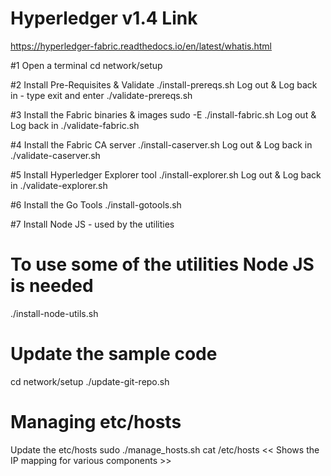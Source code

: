 # Hyperledger v1.4 Link
https://hyperledger-fabric.readthedocs.io/en/latest/whatis.html

#1 Open a terminal
cd network/setup

#2 Install Pre-Requisites & Validate
./install-prereqs.sh
Log out & Log back in - type exit and enter
./validate-prereqs.sh

#3 Install the Fabric binaries & images
sudo -E ./install-fabric.sh
Log out & Log back in
./validate-fabric.sh

#4 Install the Fabric CA server
./install-caserver.sh
Log out & Log back in
./validate-caserver.sh 

#5 Install Hyperledger Explorer tool
./install-explorer.sh
Log out & Log back in
./validate-explorer.sh

#6 Install the Go Tools
./install-gotools.sh

#7 Install Node JS - used by the utilities 
# To use some of the utilities Node JS is needed
./install-node-utils.sh


# Update the sample code
cd network/setup
./update-git-repo.sh


# Managing etc/hosts
Update the etc/hosts
sudo ./manage_hosts.sh
cat /etc/hosts              << Shows the IP mapping for various components >>